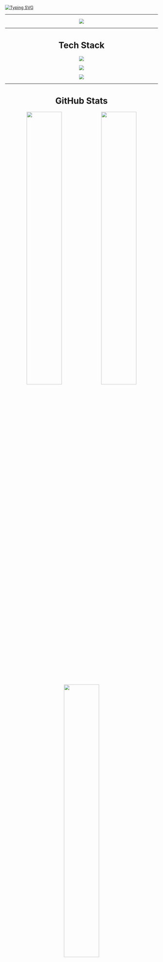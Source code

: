 

[![Typing SVG](https://readme-typing-svg.demolab.com?font=Fira+Code&size=24&pause=1000&width=1000&lines=Hi,+%F0%9F%91%8B+I%E2%80%99m+Aparnamol+K+S;AI+%26+Machine+Learning+enthusiast,+always+learning+%F0%9F%93%9A;Full-Stack+Web+Developer,+striving+to+improve+every+day+%E2%9A%99%EF%B8%8F;Working+on+building+scalable+and+maintainable+applications+%F0%9F%8F%97%EF%B8%8F;Passionate+about+trying+to+solve+real-world+challenges+%F0%9F%92%A1;Committed+to+continuous+learning+and+personal+growth+%F0%9F%8C%B1;Always+eager+to+explore+new+technologies+and+ideas+%F0%9F%94%8D;Aiming+to+contribute+positively+through+my+work+%F0%9F%A4%9D;Keen+to+collaborate+and+learn+from+others+%F0%9F%A4%93;Motivated+to+make+an+impact+%F0%9F%9A%80)](https://git.io/typing-svg)



---




<p align="center">
  <a href="https://github.com/Aparnamol-KS/github-readme-activity-graph">
    <img src="https://github-readme-activity-graph.vercel.app/graph?username=Aparnamol-KS&bg_color=0d1117&color=00e7ff&line=00e7ff&point=ffffff&area=true&hide_border=true" />
  </a>
</p>


---

<h1 align="center">Tech Stack</h1>


<p align="center">
  <img src="https://skillicons.dev/icons?i=python,js,c,html,css,r" />
</p>


<p align="center">
  <img src="https://skillicons.dev/icons?i=django,flask,bootstrap,react,express,sklearn,tailwind,nodejs" />
</p>

<p align="center">
  <img src="https://skillicons.dev/icons?i=git,github,vercel,mysql,postgres,mongodb,vscode,postman" />
</p>


---


<h1 align="center">GitHub Stats</h1>

<p align="center">
  <img src="https://github-readme-stats.vercel.app/api?username=Aparnamol-KS&show_icons=true&theme=tokyonight&hide_border=true" width="48%" />
  <img src="https://streak-stats.demolab.com/?user=Aparnamol-KS&theme=tokyonight&hide_border=true" width="48%" />
</p>

<p align="center">
  <img src="https://github-readme-stats.vercel.app/api/top-langs/?username=Aparnamol-KS&layout=compact&theme=tokyonight" width="48%" />
</p>

---


<h1 align="center">GitHub Trophies</h1>
<p align="center">
  <img src="https://github-profile-trophy.vercel.app/?username=Aparnamol-KS&theme=tokyonight&no-frame=true&column=7&margin-w=10" />
</p>

---


<h1 align="center">Top Contributed Repo</h1>

<p align="center">
  <img src="https://github-contributor-stats.vercel.app/api?username=Aparnamol-KS&limit=5&theme=tokyonight&combine_all_yearly_contributions=true" alt="GitHub Trophies" />
</p>

---

<h1 align="center">Profile Summary</h1>

<p align="center">
  <img src="https://github-profile-summary-cards.vercel.app/api/cards/profile-details?username=Aparnamol-KS&theme=tokyonight" alt="Profile Summary" />
</p>




---

<h1 align="center">Dev Quote</h1>

<p align="center">
  <img src="https://quotes-github-readme.vercel.app/api?type=horizontal&theme=dark" />
</p>

---

<h1 align="center">Connect With Me</h1>

<p align="center"> 
  <a href="https://www.linkedin.com/in/aparnamol-ks/"> 
    <img src="https://user-images.githubusercontent.com/74038190/235294012-0a55e343-37ad-4b0f-924f-c8431d9d2483.gif" width="100">
  </a>
  <a href="https://instagram.com/_aparnamol_">
   <img src="https://user-images.githubusercontent.com/74038190/235294013-a33e5c43-a01c-43f6-b44d-a406d8b4ab75.gif" width="100">
  </a>
</p>


